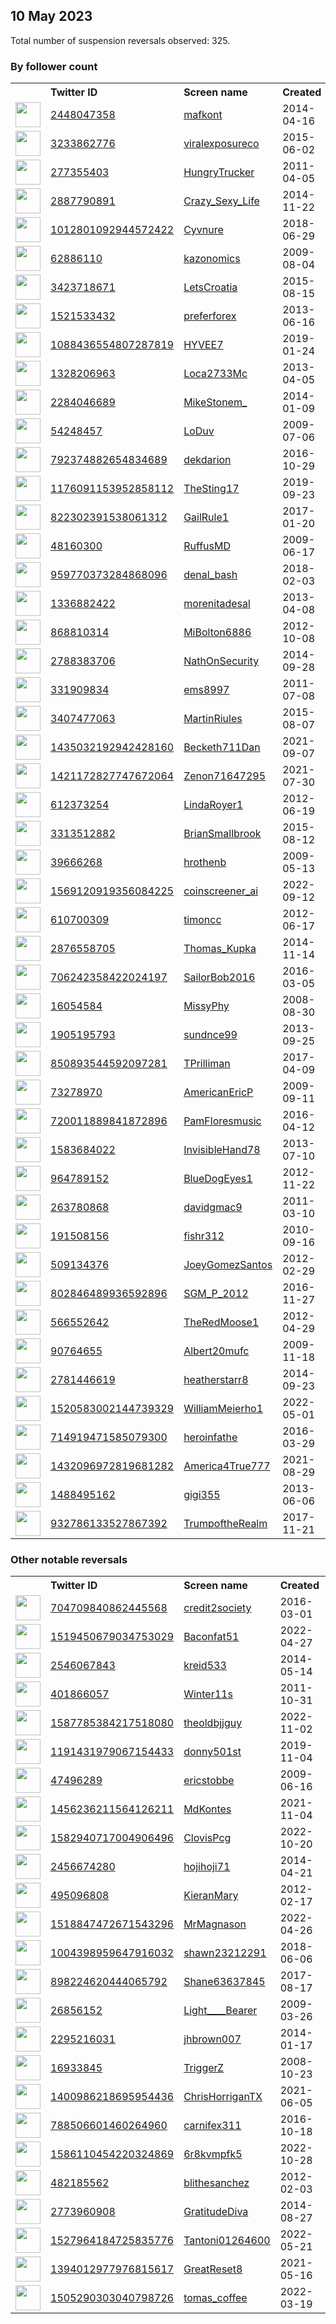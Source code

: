 
## 10 May 2023
Total number of suspension reversals observed: 325.

### By follower count
<table><tr><th></th><th align="left">Twitter ID</th><th align="left">Screen name</th>
<th align="left">Created</th><th align="left">Status</th><th align="left">Suspended</th><th align="left">Followers</th>
<tr><td><a href="https://pbs.twimg.com/profile_images/617306405767413760/VPVURmgG_normal.jpg"><img src="https://pbs.twimg.com/profile_images/617306405767413760/VPVURmgG_normal.jpg" width="40px" height="40px" align="center"/></a></td><td><a href="https://twitter.com/intent/user?user_id=2448047358">2448047358</a></td><td><a href="https://twitter.com/mafkont">mafkont</a></td><td>2014-04-16</td><td align="center"></td><td>2023-02-12</td><td>223527</td></tr>
<tr><td><a href="https://pbs.twimg.com/profile_images/1655021120096194560/ZkLLe2Zj_normal.jpg"><img src="https://pbs.twimg.com/profile_images/1655021120096194560/ZkLLe2Zj_normal.jpg" width="40px" height="40px" align="center"/></a></td><td><a href="https://twitter.com/intent/user?user_id=3233862776">3233862776</a></td><td><a href="https://twitter.com/viralexposureco">viralexposureco</a></td><td>2015-06-02</td><td align="center"></td><td>2023-04-13</td><td>107173</td></tr>
<tr><td><a href="https://pbs.twimg.com/profile_images/1126513880207745028/_ZDIjSpG_normal.png"><img src="https://pbs.twimg.com/profile_images/1126513880207745028/_ZDIjSpG_normal.png" width="40px" height="40px" align="center"/></a></td><td><a href="https://twitter.com/intent/user?user_id=277355403">277355403</a></td><td><a href="https://twitter.com/HungryTrucker">HungryTrucker</a></td><td>2011-04-05</td><td align="center"></td><td></td><td>100924</td></tr>
<tr><td><a href="https://pbs.twimg.com/profile_images/582598538359640064/tjIBL6TE_normal.jpg"><img src="https://pbs.twimg.com/profile_images/582598538359640064/tjIBL6TE_normal.jpg" width="40px" height="40px" align="center"/></a></td><td><a href="https://twitter.com/intent/user?user_id=2887790891">2887790891</a></td><td><a href="https://twitter.com/Crazy_Sexy_Life">Crazy_Sexy_Life</a></td><td>2014-11-22</td><td align="center"></td><td>2023-02-18</td><td>90773</td></tr>
<tr><td><a href="https://pbs.twimg.com/profile_images/1148619226716004352/lfuMjA5R_normal.jpg"><img src="https://pbs.twimg.com/profile_images/1148619226716004352/lfuMjA5R_normal.jpg" width="40px" height="40px" align="center"/></a></td><td><a href="https://twitter.com/intent/user?user_id=1012801092944572422">1012801092944572422</a></td><td><a href="https://twitter.com/Cyvnure">Cyvnure</a></td><td>2018-06-29</td><td align="center"></td><td></td><td>72659</td></tr>
<tr><td><a href="https://pbs.twimg.com/profile_images/1654427847203618819/lBBcCvHA_normal.jpg"><img src="https://pbs.twimg.com/profile_images/1654427847203618819/lBBcCvHA_normal.jpg" width="40px" height="40px" align="center"/></a></td><td><a href="https://twitter.com/intent/user?user_id=62886110">62886110</a></td><td><a href="https://twitter.com/kazonomics">kazonomics</a></td><td>2009-08-04</td><td align="center"></td><td></td><td>33947</td></tr>
<tr><td><a href="https://pbs.twimg.com/profile_images/632494934365442048/42LFVo6o_normal.jpg"><img src="https://pbs.twimg.com/profile_images/632494934365442048/42LFVo6o_normal.jpg" width="40px" height="40px" align="center"/></a></td><td><a href="https://twitter.com/intent/user?user_id=3423718671">3423718671</a></td><td><a href="https://twitter.com/LetsCroatia">LetsCroatia</a></td><td>2015-08-15</td><td align="center"></td><td>2023-01-07</td><td>26850</td></tr>
<tr><td><a href="https://pbs.twimg.com/profile_images/1015161384882130944/WwVQGUys_normal.jpg"><img src="https://pbs.twimg.com/profile_images/1015161384882130944/WwVQGUys_normal.jpg" width="40px" height="40px" align="center"/></a></td><td><a href="https://twitter.com/intent/user?user_id=1521533432">1521533432</a></td><td><a href="https://twitter.com/preferforex">preferforex</a></td><td>2013-06-16</td><td align="center"></td><td>2022-09-26</td><td>21376</td></tr>
<tr><td><a href="https://pbs.twimg.com/profile_images/1348756028905689096/NxObAb6r_normal.jpg"><img src="https://pbs.twimg.com/profile_images/1348756028905689096/NxObAb6r_normal.jpg" width="40px" height="40px" align="center"/></a></td><td><a href="https://twitter.com/intent/user?user_id=1088436554807287819">1088436554807287819</a></td><td><a href="https://twitter.com/HYVEE7">HYVEE7</a></td><td>2019-01-24</td><td align="center"></td><td></td><td>20296</td></tr>
<tr><td><a href="https://pbs.twimg.com/profile_images/1656452723221442561/EMGrTE6a_normal.jpg"><img src="https://pbs.twimg.com/profile_images/1656452723221442561/EMGrTE6a_normal.jpg" width="40px" height="40px" align="center"/></a></td><td><a href="https://twitter.com/intent/user?user_id=1328206963">1328206963</a></td><td><a href="https://twitter.com/Loca2733Mc">Loca2733Mc</a></td><td>2013-04-05</td><td align="center"></td><td></td><td>19852</td></tr>
<tr><td><a href="https://pbs.twimg.com/profile_images/1588143253496406017/T-Im3Ikk_normal.jpg"><img src="https://pbs.twimg.com/profile_images/1588143253496406017/T-Im3Ikk_normal.jpg" width="40px" height="40px" align="center"/></a></td><td><a href="https://twitter.com/intent/user?user_id=2284046689">2284046689</a></td><td><a href="https://twitter.com/MikeStonem_">MikeStonem_</a></td><td>2014-01-09</td><td align="center"></td><td>2022-11-22</td><td>16665</td></tr>
<tr><td><a href="https://pbs.twimg.com/profile_images/1654085046284738560/XD_7j-VX_normal.jpg"><img src="https://pbs.twimg.com/profile_images/1654085046284738560/XD_7j-VX_normal.jpg" width="40px" height="40px" align="center"/></a></td><td><a href="https://twitter.com/intent/user?user_id=54248457">54248457</a></td><td><a href="https://twitter.com/LoDuv">LoDuv</a></td><td>2009-07-06</td><td align="center"></td><td>2023-05-09</td><td>12233</td></tr>
<tr><td><a href="https://pbs.twimg.com/profile_images/1656345452076204032/uJQ9um2G_normal.jpg"><img src="https://pbs.twimg.com/profile_images/1656345452076204032/uJQ9um2G_normal.jpg" width="40px" height="40px" align="center"/></a></td><td><a href="https://twitter.com/intent/user?user_id=792374882654834689">792374882654834689</a></td><td><a href="https://twitter.com/dekdarion">dekdarion</a></td><td>2016-10-29</td><td align="center"></td><td></td><td>12108</td></tr>
<tr><td><a href="https://pbs.twimg.com/profile_images/1656278688915128321/1iwAbtRh_normal.jpg"><img src="https://pbs.twimg.com/profile_images/1656278688915128321/1iwAbtRh_normal.jpg" width="40px" height="40px" align="center"/></a></td><td><a href="https://twitter.com/intent/user?user_id=1176091153952858112">1176091153952858112</a></td><td><a href="https://twitter.com/TheSting17">TheSting17</a></td><td>2019-09-23</td><td align="center"></td><td></td><td>11298</td></tr>
<tr><td><a href="https://pbs.twimg.com/profile_images/976866233520939009/u5hAywDD_normal.jpg"><img src="https://pbs.twimg.com/profile_images/976866233520939009/u5hAywDD_normal.jpg" width="40px" height="40px" align="center"/></a></td><td><a href="https://twitter.com/intent/user?user_id=822302391538061312">822302391538061312</a></td><td><a href="https://twitter.com/GailRule1">GailRule1</a></td><td>2017-01-20</td><td align="center"></td><td>2022-09-16</td><td>11221</td></tr>
<tr><td><a href="https://pbs.twimg.com/profile_images/268003887/RN_5000_0_normal.jpg"><img src="https://pbs.twimg.com/profile_images/268003887/RN_5000_0_normal.jpg" width="40px" height="40px" align="center"/></a></td><td><a href="https://twitter.com/intent/user?user_id=48160300">48160300</a></td><td><a href="https://twitter.com/RuffusMD">RuffusMD</a></td><td>2009-06-17</td><td align="center"></td><td>2022-05-07</td><td>10790</td></tr>
<tr><td><a href="https://pbs.twimg.com/profile_images/1577946500977541122/bD703eq1_normal.jpg"><img src="https://pbs.twimg.com/profile_images/1577946500977541122/bD703eq1_normal.jpg" width="40px" height="40px" align="center"/></a></td><td><a href="https://twitter.com/intent/user?user_id=959770373284868096">959770373284868096</a></td><td><a href="https://twitter.com/denal_bash">denal_bash</a></td><td>2018-02-03</td><td align="center"></td><td>2023-02-08</td><td>9240</td></tr>
<tr><td><a href="https://pbs.twimg.com/profile_images/1551929771487121408/NXcC7QLo_normal.jpg"><img src="https://pbs.twimg.com/profile_images/1551929771487121408/NXcC7QLo_normal.jpg" width="40px" height="40px" align="center"/></a></td><td><a href="https://twitter.com/intent/user?user_id=1336882422">1336882422</a></td><td><a href="https://twitter.com/morenitadesal">morenitadesal</a></td><td>2013-04-08</td><td align="center"></td><td>2022-07-29</td><td>9127</td></tr>
<tr><td><a href="https://pbs.twimg.com/profile_images/1155288629033521153/qLjytgWP_normal.jpg"><img src="https://pbs.twimg.com/profile_images/1155288629033521153/qLjytgWP_normal.jpg" width="40px" height="40px" align="center"/></a></td><td><a href="https://twitter.com/intent/user?user_id=868810314">868810314</a></td><td><a href="https://twitter.com/MiBolton6886">MiBolton6886</a></td><td>2012-10-08</td><td align="center"></td><td></td><td>8803</td></tr>
<tr><td><a href="https://pbs.twimg.com/profile_images/1561018161880829954/p3H7_H0F_normal.jpg"><img src="https://pbs.twimg.com/profile_images/1561018161880829954/p3H7_H0F_normal.jpg" width="40px" height="40px" align="center"/></a></td><td><a href="https://twitter.com/intent/user?user_id=2788383706">2788383706</a></td><td><a href="https://twitter.com/NathOnSecurity">NathOnSecurity</a></td><td>2014-09-28</td><td align="center"></td><td>2023-02-12</td><td>8764</td></tr>
<tr><td><a href="https://pbs.twimg.com/profile_images/1300992620471050241/rp6yad6B_normal.jpg"><img src="https://pbs.twimg.com/profile_images/1300992620471050241/rp6yad6B_normal.jpg" width="40px" height="40px" align="center"/></a></td><td><a href="https://twitter.com/intent/user?user_id=331909834">331909834</a></td><td><a href="https://twitter.com/ems8997">ems8997</a></td><td>2011-07-08</td><td align="center"></td><td></td><td>8174</td></tr>
<tr><td><a href="https://pbs.twimg.com/profile_images/690008571568857088/cMmsCC8J_normal.jpg"><img src="https://pbs.twimg.com/profile_images/690008571568857088/cMmsCC8J_normal.jpg" width="40px" height="40px" align="center"/></a></td><td><a href="https://twitter.com/intent/user?user_id=3407477063">3407477063</a></td><td><a href="https://twitter.com/MartinRiules">MartinRiules</a></td><td>2015-08-07</td><td align="center"></td><td>2022-10-29</td><td>5558</td></tr>
<tr><td><a href="https://pbs.twimg.com/profile_images/1555021933401427969/kRPG-Qu1_normal.jpg"><img src="https://pbs.twimg.com/profile_images/1555021933401427969/kRPG-Qu1_normal.jpg" width="40px" height="40px" align="center"/></a></td><td><a href="https://twitter.com/intent/user?user_id=1435032192942428160">1435032192942428160</a></td><td><a href="https://twitter.com/Becketh711Dan">Becketh711Dan</a></td><td>2021-09-07</td><td align="center"></td><td>2023-04-23</td><td>5528</td></tr>
<tr><td><a href="https://pbs.twimg.com/profile_images/1513613052792426501/2TAw7nDU_normal.jpg"><img src="https://pbs.twimg.com/profile_images/1513613052792426501/2TAw7nDU_normal.jpg" width="40px" height="40px" align="center"/></a></td><td><a href="https://twitter.com/intent/user?user_id=1421172827747672064">1421172827747672064</a></td><td><a href="https://twitter.com/Zenon71647295">Zenon71647295</a></td><td>2021-07-30</td><td align="center"></td><td></td><td>5187</td></tr>
<tr><td><a href="https://pbs.twimg.com/profile_images/1204078103846244352/fGWJL2Q0_normal.jpg"><img src="https://pbs.twimg.com/profile_images/1204078103846244352/fGWJL2Q0_normal.jpg" width="40px" height="40px" align="center"/></a></td><td><a href="https://twitter.com/intent/user?user_id=612373254">612373254</a></td><td><a href="https://twitter.com/LindaRoyer1">LindaRoyer1</a></td><td>2012-06-19</td><td align="center"></td><td></td><td>5177</td></tr>
<tr><td><a href="https://pbs.twimg.com/profile_images/631536940215459840/mZacwtXh_normal.jpg"><img src="https://pbs.twimg.com/profile_images/631536940215459840/mZacwtXh_normal.jpg" width="40px" height="40px" align="center"/></a></td><td><a href="https://twitter.com/intent/user?user_id=3313512882">3313512882</a></td><td><a href="https://twitter.com/BrianSmallbrook">BrianSmallbrook</a></td><td>2015-08-12</td><td align="center"></td><td>2023-04-21</td><td>5086</td></tr>
<tr><td><a href="https://pbs.twimg.com/profile_images/378800000092532789/c0a576b917f947a66ae2f4955f91e93e_normal.png"><img src="https://pbs.twimg.com/profile_images/378800000092532789/c0a576b917f947a66ae2f4955f91e93e_normal.png" width="40px" height="40px" align="center"/></a></td><td><a href="https://twitter.com/intent/user?user_id=39666268">39666268</a></td><td><a href="https://twitter.com/hrothenb">hrothenb</a></td><td>2009-05-13</td><td align="center"></td><td>2022-08-17</td><td>5040</td></tr>
<tr><td><a href="https://pbs.twimg.com/profile_images/1569149292404969474/kc9UIF3C_normal.jpg"><img src="https://pbs.twimg.com/profile_images/1569149292404969474/kc9UIF3C_normal.jpg" width="40px" height="40px" align="center"/></a></td><td><a href="https://twitter.com/intent/user?user_id=1569120919356084225">1569120919356084225</a></td><td><a href="https://twitter.com/coinscreener_ai">coinscreener_ai</a></td><td>2022-09-12</td><td align="center"></td><td>2023-01-11</td><td>4920</td></tr>
<tr><td><a href="https://pbs.twimg.com/profile_images/1033016851322859520/OrDAaspg_normal.jpg"><img src="https://pbs.twimg.com/profile_images/1033016851322859520/OrDAaspg_normal.jpg" width="40px" height="40px" align="center"/></a></td><td><a href="https://twitter.com/intent/user?user_id=610700309">610700309</a></td><td><a href="https://twitter.com/timoncc">timoncc</a></td><td>2012-06-17</td><td align="center"></td><td></td><td>4735</td></tr>
<tr><td><a href="https://pbs.twimg.com/profile_images/877408812336128000/xHVGMPpW_normal.jpg"><img src="https://pbs.twimg.com/profile_images/877408812336128000/xHVGMPpW_normal.jpg" width="40px" height="40px" align="center"/></a></td><td><a href="https://twitter.com/intent/user?user_id=2876558705">2876558705</a></td><td><a href="https://twitter.com/Thomas_Kupka">Thomas_Kupka</a></td><td>2014-11-14</td><td align="center"></td><td>2022-09-26</td><td>4301</td></tr>
<tr><td><a href="https://pbs.twimg.com/profile_images/991134704748253184/DpFOAIyB_normal.jpg"><img src="https://pbs.twimg.com/profile_images/991134704748253184/DpFOAIyB_normal.jpg" width="40px" height="40px" align="center"/></a></td><td><a href="https://twitter.com/intent/user?user_id=706242358422024197">706242358422024197</a></td><td><a href="https://twitter.com/SailorBob2016">SailorBob2016</a></td><td>2016-03-05</td><td align="center"></td><td></td><td>4267</td></tr>
<tr><td><a href="https://pbs.twimg.com/profile_images/1656339800805220352/GXUb8Qgb_normal.jpg"><img src="https://pbs.twimg.com/profile_images/1656339800805220352/GXUb8Qgb_normal.jpg" width="40px" height="40px" align="center"/></a></td><td><a href="https://twitter.com/intent/user?user_id=16054584">16054584</a></td><td><a href="https://twitter.com/MissyPhy">MissyPhy</a></td><td>2008-08-30</td><td align="center"></td><td></td><td>4241</td></tr>
<tr><td><a href="https://pbs.twimg.com/profile_images/849967419200126976/w5Oet6r1_normal.jpg"><img src="https://pbs.twimg.com/profile_images/849967419200126976/w5Oet6r1_normal.jpg" width="40px" height="40px" align="center"/></a></td><td><a href="https://twitter.com/intent/user?user_id=1905195793">1905195793</a></td><td><a href="https://twitter.com/sundnce99">sundnce99</a></td><td>2013-09-25</td><td align="center"></td><td></td><td>4065</td></tr>
<tr><td><a href="https://pbs.twimg.com/profile_images/893991117355597824/uCYuOQTh_normal.jpg"><img src="https://pbs.twimg.com/profile_images/893991117355597824/uCYuOQTh_normal.jpg" width="40px" height="40px" align="center"/></a></td><td><a href="https://twitter.com/intent/user?user_id=850893544592097281">850893544592097281</a></td><td><a href="https://twitter.com/TPrilliman">TPrilliman</a></td><td>2017-04-09</td><td align="center"></td><td></td><td>3907</td></tr>
<tr><td><a href="https://pbs.twimg.com/profile_images/1304608722417840128/q2T5JwVX_normal.jpg"><img src="https://pbs.twimg.com/profile_images/1304608722417840128/q2T5JwVX_normal.jpg" width="40px" height="40px" align="center"/></a></td><td><a href="https://twitter.com/intent/user?user_id=73278970">73278970</a></td><td><a href="https://twitter.com/AmericanEricP">AmericanEricP</a></td><td>2009-09-11</td><td align="center"></td><td></td><td>3519</td></tr>
<tr><td><a href="https://pbs.twimg.com/profile_images/1302651537685176320/3ux8ax4e_normal.jpg"><img src="https://pbs.twimg.com/profile_images/1302651537685176320/3ux8ax4e_normal.jpg" width="40px" height="40px" align="center"/></a></td><td><a href="https://twitter.com/intent/user?user_id=720011889841872896">720011889841872896</a></td><td><a href="https://twitter.com/PamFloresmusic">PamFloresmusic</a></td><td>2016-04-12</td><td align="center"></td><td></td><td>3457</td></tr>
<tr><td><a href="https://pbs.twimg.com/profile_images/545287554195406849/7x1n1N1c_normal.jpeg"><img src="https://pbs.twimg.com/profile_images/545287554195406849/7x1n1N1c_normal.jpeg" width="40px" height="40px" align="center"/></a></td><td><a href="https://twitter.com/intent/user?user_id=1583684022">1583684022</a></td><td><a href="https://twitter.com/InvisibleHand78">InvisibleHand78</a></td><td>2013-07-10</td><td align="center"></td><td></td><td>3383</td></tr>
<tr><td><a href="https://pbs.twimg.com/profile_images/1657293178108616706/5MrjXTKR_normal.jpg"><img src="https://pbs.twimg.com/profile_images/1657293178108616706/5MrjXTKR_normal.jpg" width="40px" height="40px" align="center"/></a></td><td><a href="https://twitter.com/intent/user?user_id=964789152">964789152</a></td><td><a href="https://twitter.com/BlueDogEyes1">BlueDogEyes1</a></td><td>2012-11-22</td><td align="center"></td><td>2022-08-10</td><td>3348</td></tr>
<tr><td><a href="https://pbs.twimg.com/profile_images/1647822061685944320/71t7svL3_normal.jpg"><img src="https://pbs.twimg.com/profile_images/1647822061685944320/71t7svL3_normal.jpg" width="40px" height="40px" align="center"/></a></td><td><a href="https://twitter.com/intent/user?user_id=263780868">263780868</a></td><td><a href="https://twitter.com/davidgmac9">davidgmac9</a></td><td>2011-03-10</td><td align="center"></td><td>2023-03-20</td><td>3214</td></tr>
<tr><td><a href="https://pbs.twimg.com/profile_images/1245335243/smallpic_normal.jpg"><img src="https://pbs.twimg.com/profile_images/1245335243/smallpic_normal.jpg" width="40px" height="40px" align="center"/></a></td><td><a href="https://twitter.com/intent/user?user_id=191508156">191508156</a></td><td><a href="https://twitter.com/fishr312">fishr312</a></td><td>2010-09-16</td><td align="center"></td><td></td><td>3152</td></tr>
<tr><td><a href="https://pbs.twimg.com/profile_images/1653920443521290240/Cfre90K7_normal.jpg"><img src="https://pbs.twimg.com/profile_images/1653920443521290240/Cfre90K7_normal.jpg" width="40px" height="40px" align="center"/></a></td><td><a href="https://twitter.com/intent/user?user_id=509134376">509134376</a></td><td><a href="https://twitter.com/JoeyGomezSantos">JoeyGomezSantos</a></td><td>2012-02-29</td><td align="center"></td><td></td><td>3147</td></tr>
<tr><td><a href="https://pbs.twimg.com/profile_images/804717684709527552/tzgoxPpa_normal.jpg"><img src="https://pbs.twimg.com/profile_images/804717684709527552/tzgoxPpa_normal.jpg" width="40px" height="40px" align="center"/></a></td><td><a href="https://twitter.com/intent/user?user_id=802846489936592896">802846489936592896</a></td><td><a href="https://twitter.com/SGM_P_2012">SGM_P_2012</a></td><td>2016-11-27</td><td align="center"></td><td>2022-10-29</td><td>3106</td></tr>
<tr><td><a href="https://pbs.twimg.com/profile_images/1049839200051359744/jAxbjwxo_normal.jpg"><img src="https://pbs.twimg.com/profile_images/1049839200051359744/jAxbjwxo_normal.jpg" width="40px" height="40px" align="center"/></a></td><td><a href="https://twitter.com/intent/user?user_id=566552642">566552642</a></td><td><a href="https://twitter.com/TheRedMoose1">TheRedMoose1</a></td><td>2012-04-29</td><td align="center"></td><td></td><td>2774</td></tr>
<tr><td><a href="https://pbs.twimg.com/profile_images/924305174306308096/mlwoJ01z_normal.jpg"><img src="https://pbs.twimg.com/profile_images/924305174306308096/mlwoJ01z_normal.jpg" width="40px" height="40px" align="center"/></a></td><td><a href="https://twitter.com/intent/user?user_id=90764655">90764655</a></td><td><a href="https://twitter.com/Albert20mufc">Albert20mufc</a></td><td>2009-11-18</td><td align="center"></td><td></td><td>2587</td></tr>
<tr><td><a href="https://pbs.twimg.com/profile_images/1549472024807976960/u2eeF5EF_normal.jpg"><img src="https://pbs.twimg.com/profile_images/1549472024807976960/u2eeF5EF_normal.jpg" width="40px" height="40px" align="center"/></a></td><td><a href="https://twitter.com/intent/user?user_id=2781446619">2781446619</a></td><td><a href="https://twitter.com/heatherstarr8">heatherstarr8</a></td><td>2014-09-23</td><td align="center"></td><td>2022-08-17</td><td>2573</td></tr>
<tr><td><a href="https://pbs.twimg.com/profile_images/1570253133611413509/D7W4zKaY_normal.jpg"><img src="https://pbs.twimg.com/profile_images/1570253133611413509/D7W4zKaY_normal.jpg" width="40px" height="40px" align="center"/></a></td><td><a href="https://twitter.com/intent/user?user_id=1520583002144739329">1520583002144739329</a></td><td><a href="https://twitter.com/WilliamMeierho1">WilliamMeierho1</a></td><td>2022-05-01</td><td align="center"></td><td>2022-12-19</td><td>2553</td></tr>
<tr><td><a href="https://pbs.twimg.com/profile_images/1656569064842567680/E0493Zsr_normal.jpg"><img src="https://pbs.twimg.com/profile_images/1656569064842567680/E0493Zsr_normal.jpg" width="40px" height="40px" align="center"/></a></td><td><a href="https://twitter.com/intent/user?user_id=714919471585079300">714919471585079300</a></td><td><a href="https://twitter.com/heroinfathe">heroinfathe</a></td><td>2016-03-29</td><td align="center"></td><td></td><td>2512</td></tr>
<tr><td><a href="https://pbs.twimg.com/profile_images/1439483567877156864/_kfwNSF8_normal.jpg"><img src="https://pbs.twimg.com/profile_images/1439483567877156864/_kfwNSF8_normal.jpg" width="40px" height="40px" align="center"/></a></td><td><a href="https://twitter.com/intent/user?user_id=1432096972819681282">1432096972819681282</a></td><td><a href="https://twitter.com/America4True777">America4True777</a></td><td>2021-08-29</td><td align="center"></td><td>2022-04-30</td><td>2359</td></tr>
<tr><td><a href="https://pbs.twimg.com/profile_images/809270652569956352/7pCbw-Go_normal.jpg"><img src="https://pbs.twimg.com/profile_images/809270652569956352/7pCbw-Go_normal.jpg" width="40px" height="40px" align="center"/></a></td><td><a href="https://twitter.com/intent/user?user_id=1488495162">1488495162</a></td><td><a href="https://twitter.com/gigi355">gigi355</a></td><td>2013-06-06</td><td align="center"></td><td></td><td>2302</td></tr>
<tr><td><a href="https://pbs.twimg.com/profile_images/932800311235940353/vmxDDStL_normal.jpg"><img src="https://pbs.twimg.com/profile_images/932800311235940353/vmxDDStL_normal.jpg" width="40px" height="40px" align="center"/></a></td><td><a href="https://twitter.com/intent/user?user_id=932786133527867392">932786133527867392</a></td><td><a href="https://twitter.com/TrumpoftheRealm">TrumpoftheRealm</a></td><td>2017-11-21</td><td align="center"></td><td></td><td>2252</td></tr>
</table>

### Other notable reversals
<table><tr><th></th><th align="left">Twitter ID</th><th align="left">Screen name</th>
<th align="left">Created</th><th align="left">Status</th><th align="left">Suspended</th><th align="left">Followers</th>
<tr><td><a href="https://pbs.twimg.com/profile_images/1522958838055542789/HbBvVVeL_normal.jpg"><img src="https://pbs.twimg.com/profile_images/1522958838055542789/HbBvVVeL_normal.jpg" width="40px" height="40px" align="center"/></a></td><td><a href="https://twitter.com/intent/user?user_id=704709840862445568">704709840862445568</a></td><td><a href="https://twitter.com/credit2society">credit2society</a></td><td>2016-03-01</td><td align="center"></td><td>2023-01-22</td><td>90</td></tr>
<tr><td><a href="https://pbs.twimg.com/profile_images/1525088759687131138/GfnOu8-P_normal.jpg"><img src="https://pbs.twimg.com/profile_images/1525088759687131138/GfnOu8-P_normal.jpg" width="40px" height="40px" align="center"/></a></td><td><a href="https://twitter.com/intent/user?user_id=1519450679034753029">1519450679034753029</a></td><td><a href="https://twitter.com/Baconfat51">Baconfat51</a></td><td>2022-04-27</td><td align="center"></td><td>2022-12-16</td><td>213</td></tr>
<tr><td><a href="https://pbs.twimg.com/profile_images/1601239883162361857/TaajMGu4_normal.jpg"><img src="https://pbs.twimg.com/profile_images/1601239883162361857/TaajMGu4_normal.jpg" width="40px" height="40px" align="center"/></a></td><td><a href="https://twitter.com/intent/user?user_id=2546067843">2546067843</a></td><td><a href="https://twitter.com/kreid533">kreid533</a></td><td>2014-05-14</td><td align="center"></td><td>2022-12-13</td><td>228</td></tr>
<tr><td><a href="https://pbs.twimg.com/profile_images/1636970755773661184/PI6v-1vi_normal.jpg"><img src="https://pbs.twimg.com/profile_images/1636970755773661184/PI6v-1vi_normal.jpg" width="40px" height="40px" align="center"/></a></td><td><a href="https://twitter.com/intent/user?user_id=401866057">401866057</a></td><td><a href="https://twitter.com/Winter11s">Winter11s</a></td><td>2011-10-31</td><td align="center"></td><td>2023-03-19</td><td>1114</td></tr>
<tr><td><a href="https://pbs.twimg.com/profile_images/1598875230637887489/bwq2uGqO_normal.jpg"><img src="https://pbs.twimg.com/profile_images/1598875230637887489/bwq2uGqO_normal.jpg" width="40px" height="40px" align="center"/></a></td><td><a href="https://twitter.com/intent/user?user_id=1587785384217518080">1587785384217518080</a></td><td><a href="https://twitter.com/theoldbjjguy">theoldbjjguy</a></td><td>2022-11-02</td><td align="center"></td><td>2022-12-09</td><td>8</td></tr>
<tr><td><a href="https://pbs.twimg.com/profile_images/1573743894579257348/xJMnyrPp_normal.jpg"><img src="https://pbs.twimg.com/profile_images/1573743894579257348/xJMnyrPp_normal.jpg" width="40px" height="40px" align="center"/></a></td><td><a href="https://twitter.com/intent/user?user_id=1191431979067154433">1191431979067154433</a></td><td><a href="https://twitter.com/donny501st">donny501st</a></td><td>2019-11-04</td><td align="center">🔒</td><td>2022-10-30</td><td>126</td></tr>
<tr><td><a href="https://pbs.twimg.com/profile_images/3516777419/918f719242c9d7a5fe36d3b33d81a565_normal.jpeg"><img src="https://pbs.twimg.com/profile_images/3516777419/918f719242c9d7a5fe36d3b33d81a565_normal.jpeg" width="40px" height="40px" align="center"/></a></td><td><a href="https://twitter.com/intent/user?user_id=47496289">47496289</a></td><td><a href="https://twitter.com/ericstobbe">ericstobbe</a></td><td>2009-06-16</td><td align="center">🔒</td><td>2023-01-28</td><td>12</td></tr>
<tr><td><a href="https://pbs.twimg.com/profile_images/1583213661430202374/byH7Jihw_normal.jpg"><img src="https://pbs.twimg.com/profile_images/1583213661430202374/byH7Jihw_normal.jpg" width="40px" height="40px" align="center"/></a></td><td><a href="https://twitter.com/intent/user?user_id=1456236211564126211">1456236211564126211</a></td><td><a href="https://twitter.com/MdKontes">MdKontes</a></td><td>2021-11-04</td><td align="center"></td><td>2023-01-03</td><td>27</td></tr>
<tr><td><a href="https://pbs.twimg.com/profile_images/1588002083185098753/HN5Z3ojv_normal.jpg"><img src="https://pbs.twimg.com/profile_images/1588002083185098753/HN5Z3ojv_normal.jpg" width="40px" height="40px" align="center"/></a></td><td><a href="https://twitter.com/intent/user?user_id=1582940717004906496">1582940717004906496</a></td><td><a href="https://twitter.com/ClovisPcg">ClovisPcg</a></td><td>2022-10-20</td><td align="center"></td><td>2022-12-16</td><td>43</td></tr>
<tr><td><a href="https://pbs.twimg.com/profile_images/1263616107761541120/HXoVA9Of_normal.jpg"><img src="https://pbs.twimg.com/profile_images/1263616107761541120/HXoVA9Of_normal.jpg" width="40px" height="40px" align="center"/></a></td><td><a href="https://twitter.com/intent/user?user_id=2456674280">2456674280</a></td><td><a href="https://twitter.com/hojihoji71">hojihoji71</a></td><td>2014-04-21</td><td align="center"></td><td>2022-09-10</td><td>239</td></tr>
<tr><td><a href="https://pbs.twimg.com/profile_images/986996237764300801/TLV5hHDM_normal.jpg"><img src="https://pbs.twimg.com/profile_images/986996237764300801/TLV5hHDM_normal.jpg" width="40px" height="40px" align="center"/></a></td><td><a href="https://twitter.com/intent/user?user_id=495096808">495096808</a></td><td><a href="https://twitter.com/KieranMary">KieranMary</a></td><td>2012-02-17</td><td align="center">🔒</td><td>2023-05-07</td><td>8</td></tr>
<tr><td><a href="https://pbs.twimg.com/profile_images/1518897829363830785/iI3gtStc_normal.jpg"><img src="https://pbs.twimg.com/profile_images/1518897829363830785/iI3gtStc_normal.jpg" width="40px" height="40px" align="center"/></a></td><td><a href="https://twitter.com/intent/user?user_id=1518847472671543296">1518847472671543296</a></td><td><a href="https://twitter.com/MrMagnason">MrMagnason</a></td><td>2022-04-26</td><td align="center"></td><td>2022-12-21</td><td>7</td></tr>
<tr><td><a href="https://pbs.twimg.com/profile_images/1641978718821183494/awl51wBn_normal.jpg"><img src="https://pbs.twimg.com/profile_images/1641978718821183494/awl51wBn_normal.jpg" width="40px" height="40px" align="center"/></a></td><td><a href="https://twitter.com/intent/user?user_id=1004398959647916032">1004398959647916032</a></td><td><a href="https://twitter.com/shawn23212291">shawn23212291</a></td><td>2018-06-06</td><td align="center"></td><td>2023-05-09</td><td>644</td></tr>
<tr><td><a href="https://pbs.twimg.com/profile_images/995126352587165696/hrXY8eY8_normal.jpg"><img src="https://pbs.twimg.com/profile_images/995126352587165696/hrXY8eY8_normal.jpg" width="40px" height="40px" align="center"/></a></td><td><a href="https://twitter.com/intent/user?user_id=898224620444065792">898224620444065792</a></td><td><a href="https://twitter.com/Shane63637845">Shane63637845</a></td><td>2017-08-17</td><td align="center"></td><td>2022-12-13</td><td>368</td></tr>
<tr><td><a href="https://pbs.twimg.com/profile_images/1601298094045499400/zgdLFcff_normal.jpg"><img src="https://pbs.twimg.com/profile_images/1601298094045499400/zgdLFcff_normal.jpg" width="40px" height="40px" align="center"/></a></td><td><a href="https://twitter.com/intent/user?user_id=26856152">26856152</a></td><td><a href="https://twitter.com/Light____Bearer">Light____Bearer</a></td><td>2009-03-26</td><td align="center"></td><td>2022-12-11</td><td>133</td></tr>
<tr><td><a href="https://pbs.twimg.com/profile_images/1548766289589673985/DwbaOqPw_normal.jpg"><img src="https://pbs.twimg.com/profile_images/1548766289589673985/DwbaOqPw_normal.jpg" width="40px" height="40px" align="center"/></a></td><td><a href="https://twitter.com/intent/user?user_id=2295216031">2295216031</a></td><td><a href="https://twitter.com/jhbrown007">jhbrown007</a></td><td>2014-01-17</td><td align="center"></td><td>2023-04-19</td><td>236</td></tr>
<tr><td><a href="https://abs.twimg.com/sticky/default_profile_images/default_profile_normal.png"><img src="https://abs.twimg.com/sticky/default_profile_images/default_profile_normal.png" width="40px" height="40px" align="center"/></a></td><td><a href="https://twitter.com/intent/user?user_id=16933845">16933845</a></td><td><a href="https://twitter.com/TriggerZ">TriggerZ</a></td><td>2008-10-23</td><td align="center"></td><td>2023-04-08</td><td>6</td></tr>
<tr><td><a href="https://pbs.twimg.com/profile_images/1555953079861788674/HvzStGk4_normal.jpg"><img src="https://pbs.twimg.com/profile_images/1555953079861788674/HvzStGk4_normal.jpg" width="40px" height="40px" align="center"/></a></td><td><a href="https://twitter.com/intent/user?user_id=1400986218695954436">1400986218695954436</a></td><td><a href="https://twitter.com/ChrisHorriganTX">ChrisHorriganTX</a></td><td>2021-06-05</td><td align="center">🔒</td><td>2022-10-30</td><td>56</td></tr>
<tr><td><a href="https://pbs.twimg.com/profile_images/1656079075922919424/HISAaSvm_normal.jpg"><img src="https://pbs.twimg.com/profile_images/1656079075922919424/HISAaSvm_normal.jpg" width="40px" height="40px" align="center"/></a></td><td><a href="https://twitter.com/intent/user?user_id=788506601460264960">788506601460264960</a></td><td><a href="https://twitter.com/carnifex311">carnifex311</a></td><td>2016-10-18</td><td align="center"></td><td>2023-05-06</td><td>81</td></tr>
<tr><td><a href="https://pbs.twimg.com/profile_images/1586346400610123778/PZpIX_sK_normal.jpg"><img src="https://pbs.twimg.com/profile_images/1586346400610123778/PZpIX_sK_normal.jpg" width="40px" height="40px" align="center"/></a></td><td><a href="https://twitter.com/intent/user?user_id=1586110454220324869">1586110454220324869</a></td><td><a href="https://twitter.com/6r8kvmpfk5">6r8kvmpfk5</a></td><td>2022-10-28</td><td align="center"></td><td>2022-12-17</td><td>20</td></tr>
<tr><td><a href="https://pbs.twimg.com/profile_images/1192208382091874304/GNC4zz-E_normal.jpg"><img src="https://pbs.twimg.com/profile_images/1192208382091874304/GNC4zz-E_normal.jpg" width="40px" height="40px" align="center"/></a></td><td><a href="https://twitter.com/intent/user?user_id=482185562">482185562</a></td><td><a href="https://twitter.com/blithesanchez">blithesanchez</a></td><td>2012-02-03</td><td align="center">🔒</td><td>2023-04-21</td><td>16</td></tr>
<tr><td><a href="https://pbs.twimg.com/profile_images/1346350870645137409/MFwcvMXi_normal.jpg"><img src="https://pbs.twimg.com/profile_images/1346350870645137409/MFwcvMXi_normal.jpg" width="40px" height="40px" align="center"/></a></td><td><a href="https://twitter.com/intent/user?user_id=2773960908">2773960908</a></td><td><a href="https://twitter.com/GratitudeDiva">GratitudeDiva</a></td><td>2014-08-27</td><td align="center"></td><td>2022-10-29</td><td>1119</td></tr>
<tr><td><a href="https://pbs.twimg.com/profile_images/1527964751984476160/QlFE1aMI_normal.jpg"><img src="https://pbs.twimg.com/profile_images/1527964751984476160/QlFE1aMI_normal.jpg" width="40px" height="40px" align="center"/></a></td><td><a href="https://twitter.com/intent/user?user_id=1527964184725835776">1527964184725835776</a></td><td><a href="https://twitter.com/Tantoni01264600">Tantoni01264600</a></td><td>2022-05-21</td><td align="center"></td><td>2023-02-20</td><td>38</td></tr>
<tr><td><a href="https://pbs.twimg.com/profile_images/1561739832027762689/2okVvnVy_normal.jpg"><img src="https://pbs.twimg.com/profile_images/1561739832027762689/2okVvnVy_normal.jpg" width="40px" height="40px" align="center"/></a></td><td><a href="https://twitter.com/intent/user?user_id=1394012977976815617">1394012977976815617</a></td><td><a href="https://twitter.com/GreatReset8">GreatReset8</a></td><td>2021-05-16</td><td align="center"></td><td>2022-12-20</td><td>219</td></tr>
<tr><td><a href="https://pbs.twimg.com/profile_images/1505292681836208134/Sk8GuSGV_normal.jpg"><img src="https://pbs.twimg.com/profile_images/1505292681836208134/Sk8GuSGV_normal.jpg" width="40px" height="40px" align="center"/></a></td><td><a href="https://twitter.com/intent/user?user_id=1505290303040798726">1505290303040798726</a></td><td><a href="https://twitter.com/tomas_coffee">tomas_coffee</a></td><td>2022-03-19</td><td align="center"></td><td>2022-09-16</td><td>910</td></tr>
</table>
